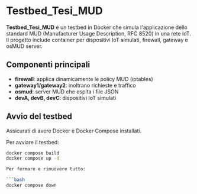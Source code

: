 # Testbed_Tesi_MUD

**Testbed_Tesi_MUD** è un testbed in Docker che simula l'applicazione dello standard MUD (Manufacturer Usage Description, RFC 8520) in una rete IoT. Il progetto include container per dispositivi IoT simulati, firewall, gateway e osMUD server.

## Componenti principali

- **firewall**: applica dinamicamente le policy MUD (iptables)
- **gateway1/gateway2**: inoltrano richieste e traffico
- **osmud**: server MUD che ospita i file JSON
- **devA, devB, devC**: dispositivi IoT simulati

## Avvio del testbed

Assicurati di avere Docker e Docker Compose installati.

Per avviare il testbed:

```bash
docker compose build
docker compose up -d

Per fermare e rimuovere tutto:

```bash
docker compose down
